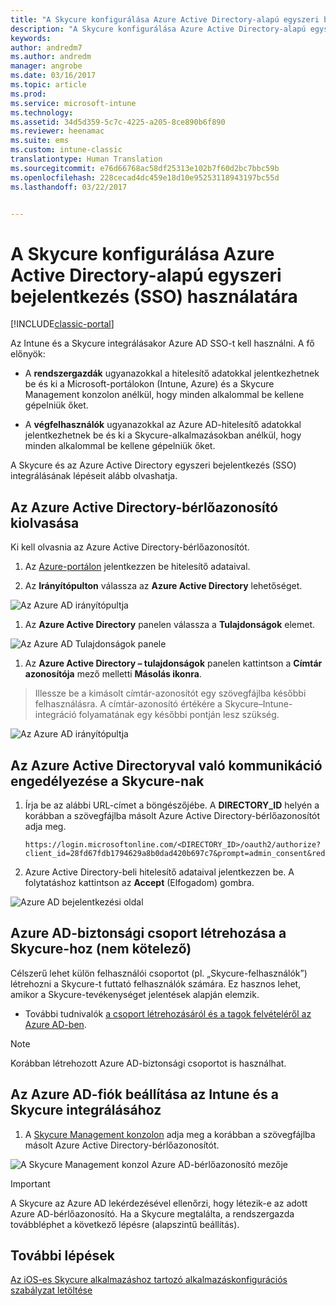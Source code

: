 ```yaml
---
title: "A Skycure konfigurálása Azure Active Directory-alapú egyszeri bejelentkezés használatára | Microsoft Docs"
description: "A Skycure konfigurálása Azure Active Directory-alapú egyszeri bejelentkezés (SSO) használatára"
keywords: 
author: andredm7
ms.author: andredm
manager: angrobe
ms.date: 03/16/2017
ms.topic: article
ms.prod: 
ms.service: microsoft-intune
ms.technology: 
ms.assetid: 34d5d359-5c7c-4225-a205-8ce890b6f890
ms.reviewer: heenamac
ms.suite: ems
ms.custom: intune-classic
translationtype: Human Translation
ms.sourcegitcommit: e76d66768ac58df25313e102b7f60d2bc7bbc59b
ms.openlocfilehash: 228cecad4dc459e18d10e95253118943197bc55d
ms.lasthandoff: 03/22/2017


---
```


# <a name="configure-skycure-to-use-azure-active-directory-single-sign-on-sso"></a>A Skycure konfigurálása Azure Active Directory-alapú egyszeri bejelentkezés (SSO) használatára

[!INCLUDE[classic-portal](../includes/classic-portal.md)]

Az Intune és a Skycure integrálásakor Azure AD SSO-t kell használni. A fő előnyök:

-   A **rendszergazdák** ugyanazokkal a hitelesítő adatokkal jelentkezhetnek be és ki a Microsoft-portálokon (Intune, Azure) és a Skycure Management konzolon anélkül, hogy minden alkalommal be kellene gépelniük őket.

-   A **végfelhasználók** ugyanazokkal az Azure AD-hitelesítő adatokkal jelentkezhetnek be és ki a Skycure-alkalmazásokban anélkül, hogy minden alkalommal be kellene gépelniük őket.

A Skycure és az Azure Active Directory egyszeri bejelentkezés (SSO) integrálásának lépéseit alább olvashatja.

## <a name="to-retrieve-the-azure-active-directory-tenant-id"></a>Az Azure Active Directory-bérlőazonosító kiolvasása

Ki kell olvasnia az Azure Active Directory-bérlőazonosítót.

1.  Az [Azure-portálon](https://portal.azure.com/) jelentkezzen be hitelesítő adataival.

2.  Az **Irányítópulton** válassza az **Azure Active Directory** lehetőséget.

![Az Azure AD irányítópultja](../media/mtp/skycure-sso-1.png)

1.  Az **Azure Active Directory** panelen válassza a **Tulajdonságok** elemet.

![Az Azure AD Tulajdonságok panele](../media/mtp/skycure-sso-2.png)

1.  Az **Azure Active Directory – tulajdonságok** panelen kattintson a **Címtár azonosítója** mező melletti **Másolás ikonra**.

> Illessze be a kimásolt címtár-azonosítót egy szövegfájlba későbbi felhasználásra. A címtár-azonosító értékére a Skycure–Intune-integráció folyamatának egy későbbi pontján lesz szükség.

![Az Azure AD irányítópultja](../media/mtp/skycure-sso-3.png)

## <a name="allow-skycure-to-communicate-with-azure-active-directory"></a>Az Azure Active Directoryval való kommunikáció engedélyezése a Skycure-nak

1.  Írja be az alábbi URL-címet a böngészőjébe. A **DIRECTORY_ID** helyén a korábban a szövegfájlba másolt Azure Active Directory-bérlőazonosítót adja meg.

        https://login.microsoftonline.com/<DIRECTORY_ID>/oauth2/authorize?client_id=28fd67fdb1794629a8b0dad420b697c7&prompt=admin_consent&redirect_uri=https%3A%2F%2Fmc.skycure.com%2Fapi%2Fexternal%2Fmdm%2Faad_app_consent%2Fmanagement_callback&response_type=code

2.  Azure Active Directory-beli hitelesítő adataival jelentkezzen be. A folytatáshoz kattintson az **Accept** (Elfogadom) gombra.

![Azure AD bejelentkezési oldal](../media/mtp/skycure-sso-4.png)

## <a name="create-an-azure-ad-security-group-for-skycure-optional"></a>Azure AD-biztonsági csoport létrehozása a Skycure-hoz (nem kötelező)

Célszerű lehet külön felhasználói csoportot (pl. „Skycure-felhasználók”) létrehozni a Skycure-t futtató felhasználók számára. Ez hasznos lehet, amikor a Skycure-tevékenységet jelentések alapján elemzik.

-   További tudnivalók [a csoport létrehozásáról és a tagok felvételéről az Azure AD-ben](https://docs.microsoft.com/azure/active-directory/active-directory-groups-create-azure-portal).

> [!NOTE] 
> Korábban létrehozott Azure AD-biztonsági csoportot is használhat.

## <a name="configure-the-azure-ad-account-to-integrate-intune-with-skycure"></a>Az Azure AD-fiók beállítása az Intune és a Skycure integrálásához

1.  A [Skycure Management konzolon](https://aad.skycure.com/) adja meg a korábban a szövegfájlba másolt Azure Active Directory-bérlőazonosítót.

![A Skycure Management konzol Azure AD-bérlőazonosító mezője](../media/mtp/skycure-sso-5.png)

> [!IMPORTANT] 
> A Skycure az Azure AD lekérdezésével ellenőrzi, hogy létezik-e az adott Azure AD-bérlőazonosító. Ha a Skycure megtalálta, a rendszergazda továbbléphet a következő lépésre (alapszintű beállítás).

## <a name="next-steps"></a>További lépések

[Az iOS-es Skycure alkalmazáshoz tartozó alkalmazáskonfigurációs szabályzat letöltése](https://docs.microsoft.com/intune/deploy-use/download-skycure-ios-app-configuration-policy)

